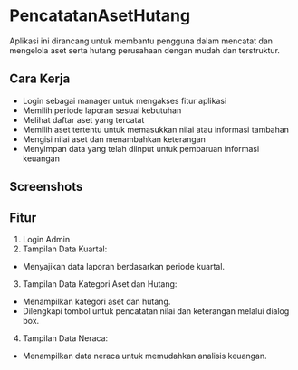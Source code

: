 # PencatatanAsetHutang
Aplikasi ini dirancang untuk membantu pengguna dalam mencatat dan mengelola aset serta hutang perusahaan dengan mudah dan terstruktur.

## Cara Kerja
- Login sebagai manager untuk mengakses fitur aplikasi
- Memilih periode laporan sesuai kebutuhan
- Melihat daftar aset yang tercatat
- Memilih aset tertentu untuk memasukkan nilai atau informasi tambahan
- Mengisi nilai aset dan menambahkan keterangan
- Menyimpan data yang telah diinput untuk pembaruan informasi keuangan

## Screenshots


## Fitur
1. Login Admin
2. Tampilan Data Kuartal:
- Menyajikan data laporan berdasarkan periode kuartal.
3. Tampilan Data Kategori Aset dan Hutang:
- Menampilkan kategori aset dan hutang.
- Dilengkapi tombol untuk pencatatan nilai dan keterangan melalui dialog box.
4. Tampilan Data Neraca:
- Menampilkan data neraca untuk memudahkan analisis keuangan.
